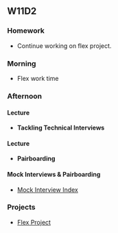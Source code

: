 ## W11D2
### Homework
* Continue working on flex project.

### Morning
* Flex work time

### Afternoon
#### Lecture
* **Tackling Technical Interviews**

#### Lecture
* **Pairboarding**

#### Mock Interviews & Pairboarding
* [Mock Interview Index][pair-boarding-index]

### Projects
* [Flex Project][flex-project]

<!-- LINKS -->
<!-- Job Search Projects -->
[flex-project]: ../projects/flex-project/flex-project.md

<!-- Internal Resources -->
[pair-boarding-index]: ../technical-skills/whiteboarding/index.md#index
